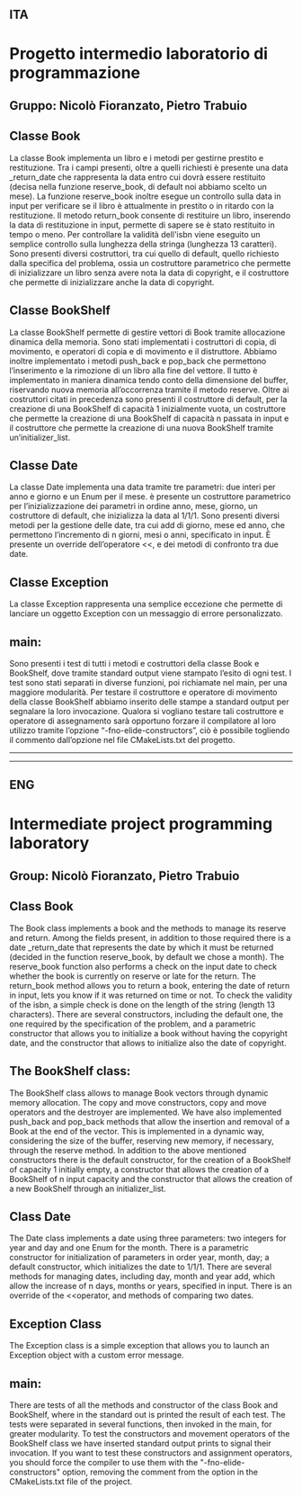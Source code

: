 ITA
-----------------------
Progetto intermedio laboratorio di programmazione
================

Gruppo: Nicolò Fioranzato, Pietro Trabuio
-----------------------

Classe Book
-----------------------
La classe Book implementa un libro e i metodi per gestirne prestito e restituzione. 
Tra i campi presenti, oltre a quelli richiesti è presente una data _return_date che rappresenta 
la data entro cui dovrà essere restituito (decisa nella funzione reserve_book, di default noi abbiamo scelto un mese).
La funzione reserve_book inoltre esegue un controllo sulla data in input per verificare se 
il libro è attualmente in prestito o in ritardo con la restituzione.
Il metodo return_book consente di restituire un libro, inserendo la data di restituzione in input,
permette di sapere se è stato restituito in tempo o meno.
Per controllare la validità dell'isbn viene eseguito un semplice controllo sulla lunghezza della stringa (lunghezza 13 caratteri).
Sono presenti diversi costruttori, tra cui quello di default, quello richiesto dalla specifica del problema, 
ossia un costruttore parametrico che permette di inizializzare un libro senza avere nota la data di copyright,
e il costruttore che permette di inizializzare anche la data di copyright.

Classe BookShelf
-----------------------
La classe BookShelf permette di gestire vettori di Book tramite allocazione dinamica della memoria.
Sono stati implementati i costruttori di copia, di movimento, e operatori di copia e di movimento e il distruttore. 
Abbiamo inoltre implementato i metodi push_back e pop_back che permettono l’inserimento e la rimozione di un libro alla fine del vettore. 
Il tutto è implementato in maniera dinamica tendo conto della dimensione del buffer, riservando nuova memoria all’occorrenza tramite il metodo reserve. 
Oltre ai costruttori citati in precedenza sono presenti il costruttore di default, per la creazione di una BookShelf di capacità 1 inizialmente vuota,
un costruttore che permette la creazione di una BookShelf di capacità n passata in input e il costruttore
che permette la creazione di una nuova BookShelf tramite un’initializer_list.

Classe Date
-----------------------
La classe Date implementa una data tramite tre parametri: due interi per anno e giorno e un Enum per il mese. 
è presente un costruttore parametrico per l’inizializzazione dei parametri in ordine anno, mese, giorno,
un costruttore di default, che inizializza la data al 1/1/1. Sono presenti diversi metodi per la gestione delle date,
tra cui add di giorno, mese ed anno, che permettono l’incremento di n giorni, mesi o anni, specificato in input. 
È presente un override dell’operatore <<, e dei metodi di confronto tra due date.

Classe Exception
-----------------------
La classe Exception rappresenta una semplice eccezione che permette di lanciare un oggetto Exception con un messaggio di errore personalizzato. 

main:
-----------------------
Sono presenti i test di tutti i metodi e costruttori della classe Book e BookShelf, dove tramite standard output viene stampato l’esito di ogni test. 
I test sono stati separati in diverse funzioni, poi richiamate nel main, per una maggiore modularità. 
Per testare il costruttore e operatore di movimento della classe BookShelf abbiamo inserito delle stampe a standard output per segnalare la loro invocazione.
Qualora si vogliano testare tali costruttore e operatore di assegnamento sarà opportuno forzare il compilatore al loro utilizzo
tramite l’opzione “-fno-elide-constructors”, ciò è possibile togliendo il commento dall’opzione nel file CMakeLists.txt del progetto.



-----------------------
-----------------------
ENG
-----------------------
Intermediate project programming laboratory
=======================

Group: Nicolò Fioranzato, Pietro Trabuio
-----------------------

Class Book
-----------------------
The Book class implements a book and the methods to manage its reserve and return. 
Among the fields present, in addition to those required there is a date _return_date that represents the date by which it must be returned
(decided in the function reserve_book, by default we chose a month).
The reserve_book function also performs a check on the input date to check whether the book is currently on reserve or late for the return.
The return_book method allows you to return a book, entering the date of return in input, lets you know if it was returned on time or not.
To check the validity of the isbn, a simple check is done on the length of the string (length 13 characters).
There are several constructors, including the default one, the one required by the specification of the problem,
and a parametric constructor that allows you to initialize a book without having the copyright date,
and the constructor that allows to initialize also the date of copyright.

The BookShelf class:
-----------------------
The BookShelf class allows to manage Book vectors through dynamic memory allocation. The copy and move constructors, 
copy and move operators and the destroyer are implemented. We have also implemented push_back and pop_back methods that
allow the insertion and removal of a Book at the end of the vector. This is implemented in a dynamic way, considering the size of the buffer,
reserving new memory, if necessary, through the reserve method. In addition to the above mentioned constructors there is the default constructor,
for the creation of a BookShelf of capacity 1 initially empty, a constructor that allows the creation of a BookShelf
of n input capacity and the constructor that allows the creation of a new BookShelf through an initializer_list.

Class Date
-----------------------
The Date class implements a date using three parameters: two integers for year and day and one Enum for the month. 
There is a parametric constructor for initialization of parameters in order year, month, day; a default constructor,
which initializes the date to 1/1/1. There are several methods for managing dates, including day, month and year add,
which allow the increase of n days, months or years, specified in input. There is an override of the <<operator, 
and methods of comparing two dates.

Exception Class
-----------------------
The Exception class is a simple exception that allows you to launch an Exception object with a custom error message.

main:
-----------------------
There are tests of all the methods and constructor of the class Book and BookShelf, where in the standard out is printed the result of each test.
The tests were separated in several functions, then invoked in the main, for greater modularity.
To test the constructors and movement operators of the BookShelf class we have inserted standard output prints to signal their invocation.
If you want to test these constructors and assignment operators, you should force the compiler to use them with the "-fno-elide-constructors" option,
removing the comment from the option in the CMakeLists.txt file of the project.





